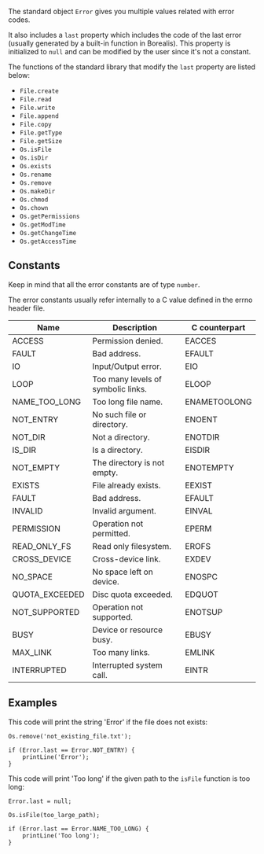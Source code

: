 The standard object `Error` gives you multiple values related with error codes.

It also includes a `last` property which includes the code of the last error (usually generated by a built-in function in Borealis). This property is initialized to `null` and can be modified by the user since it's not a constant.

The functions of the standard library that modify the `last` property are listed below:

* `File.create`
* `File.read`
* `File.write`
* `File.append`
* `File.copy`
* `File.getType`
* `File.getSize`
* `Os.isFile`
* `Os.isDir`
* `Os.exists`
* `Os.rename`
* `Os.remove`
* `Os.makeDir`
* `Os.chmod`
* `Os.chown`
* `Os.getPermissions`
* `Os.getModTime`
* `Os.getChangeTime`
* `Os.getAccessTime`

## Constants

Keep in mind that all the error constants are of type `number`.

The error constants usually refer internally  to a C value defined in the errno header file.

| Name           | Description                        | C counterpart |
|----------------|------------------------------------|---------------|
| ACCESS         | Permission denied.                 | EACCES        |
| FAULT          | Bad address.                       | EFAULT        |
| IO             | Input/Output error.                | EIO           |
| LOOP           | Too many levels of symbolic links. | ELOOP         |
| NAME_TOO_LONG  | Too long file name.                | ENAMETOOLONG  |
| NOT_ENTRY      | No such file or directory.         | ENOENT        |
| NOT_DIR        | Not a directory.                   | ENOTDIR       |
| IS_DIR         | Is a directory.                    | EISDIR        |
| NOT_EMPTY      | The directory is not empty.        | ENOTEMPTY     |
| EXISTS         | File already exists.               | EEXIST        |
| FAULT          | Bad address.                       | EFAULT        |
| INVALID        | Invalid argument.                  | EINVAL        |
| PERMISSION     | Operation not permitted.           | EPERM         |
| READ_ONLY_FS   | Read only filesystem.              | EROFS         |
| CROSS_DEVICE   | Cross-device link.                 | EXDEV         |
| NO_SPACE       | No space left on device.           | ENOSPC        |
| QUOTA_EXCEEDED | Disc quota exceeded.               | EDQUOT        |
| NOT_SUPPORTED  | Operation not supported.           | ENOTSUP       |
| BUSY           | Device or resource busy.           | EBUSY         |
| MAX_LINK       | Too many links.                    | EMLINK        |
| INTERRUPTED    | Interrupted system call.           | EINTR         |

## Examples

This code will print the string 'Error' if the file does not exists:

```borealis
Os.remove('not_existing_file.txt');

if (Error.last == Error.NOT_ENTRY) {
    printLine('Error');
}
```

This code will print 'Too long' if the given path to the `isFile` function is too long:

```borealis
Error.last = null;

Os.isFile(too_large_path);

if (Error.last == Error.NAME_TOO_LONG) {
    printLine('Too long');
}
```
